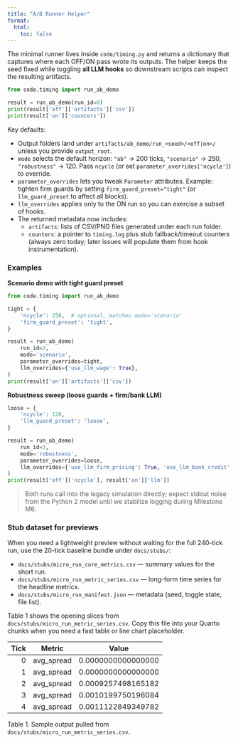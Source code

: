 ```yaml
---
title: "A/B Runner Helper"
format:
  html:
    toc: false
---
```


The minimal runner lives inside `code/timing.py` and returns a dictionary that captures
where each OFF/ON pass wrote its outputs. The helper keeps the seed fixed while toggling
**all LLM hooks** so downstream scripts can inspect the resulting artifacts.

```python
from code.timing import run_ab_demo

result = run_ab_demo(run_id=0)
print(result['off']['artifacts']['csv'])
print(result['on']['counters'])
```

Key defaults:

- Output folders land under `artifacts/ab_demo/run_<seed>/<off|on>/` unless you provide
  `output_root`.
- `mode` selects the default horizon: `"ab"` → 200 ticks, `"scenario"` → 250,
  `"robustness"` → 120. Pass `ncycle` (or set `parameter_overrides['ncycle']`) to override.
- `parameter_overrides` lets you tweak `Parameter` attributes. Example: tighten firm guards by
  setting `firm_guard_preset="tight"` (or `llm_guard_preset` to affect all blocks).
- `llm_overrides` applies only to the ON run so you can exercise a subset of hooks.
- The returned metadata now includes:
  - `artifacts`: lists of CSV/PNG files generated under each run folder.
  - `counters`: a pointer to `timing.log` plus stub fallback/timeout counters (always zero
    today; later issues will populate them from hook instrumentation).

### Examples

**Scenario demo with tight guard preset**

```python
from code.timing import run_ab_demo

tight = {
    'ncycle': 250,  # optional, matches mode='scenario'
    'firm_guard_preset': 'tight',
}

result = run_ab_demo(
    run_id=2,
    mode='scenario',
    parameter_overrides=tight,
    llm_overrides={'use_llm_wage': True},
)
print(result['on']['artifacts']['csv'])
```

**Robustness sweep (loose guards + firm/bank LLM)**

```python
loose = {
    'ncycle': 120,
    'llm_guard_preset': 'loose',
}

result = run_ab_demo(
    run_id=3,
    mode='robustness',
    parameter_overrides=loose,
    llm_overrides={'use_llm_firm_pricing': True, 'use_llm_bank_credit': True},
)
print(result['off']['ncycle'], result['on']['llm'])
```

> Both runs call into the legacy simulation directly; expect stdout noise from the
> Python 2 model until we stabilize logging during Milestone M6.

### Stub dataset for previews

When you need a lightweight preview without waiting for the full 240-tick run, use the
20-tick baseline bundle under `docs/stubs/`:

- `docs/stubs/micro_run_core_metrics.csv` — summary values for the short run.
- `docs/stubs/micro_run_metric_series.csv` — long-form time series for the headline metrics.
- `docs/stubs/micro_run_manifest.json` — metadata (seed, toggle state, file list).

Table&nbsp;1 shows the opening slices from `docs/stubs/micro_run_metric_series.csv`. Copy this
file into your Quarto chunks when you need a fast table or line chart placeholder.

| Tick | Metric       | Value              |
|-----:|--------------|--------------------|
| 0    | avg_spread   | 0.0000000000000000 |
| 1    | avg_spread   | 0.0000000000000000 |
| 2    | avg_spread   | 0.0009257498165182 |
| 3    | avg_spread   | 0.0010199750196084 |
| 4    | avg_spread   | 0.0011122849349782 |

Table 1. Sample output pulled from `docs/stubs/micro_run_metric_series.csv`.
